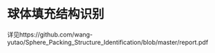 # 球体填充结构识别

详见https://github.com/wang-yutao/Sphere_Packing_Structure_Identification/blob/master/report.pdf
